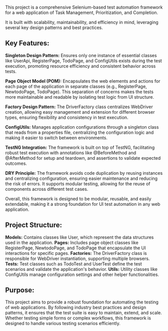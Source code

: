 This project is a comprehensive Selenium-based test automation framework for a web application of Task Management, Prioritization, and Completion. 

It is built with scalability, maintainability, and efficiency in mind, leveraging several key design patterns and best practices.

## Key Features:
**Singleton Design Pattern:** Ensures only one instance of essential classes like UserApi, RegisterPage, TodoPage, and ConfigUtils exists during the test execution, promoting resource efficiency and consistent behavior across tests.

**Page Object Model (POM):** Encapsulates the web elements and actions for each page of the application in separate classes (e.g., RegisterPage, NewtodoPage, TodoPage). This separation of concerns makes the tests more maintainable and readable by isolating test logic from UI structure.

**Factory Design Pattern:** The DriverFactory class centralizes WebDriver creation, allowing easy management and extension for different browser types, ensuring flexibility and consistency in test execution.

**ConfigUtils:** Manages application configurations through a singleton class that reads from a properties file, centralizing the configuration logic and making it easier to switch between environments.

**TestNG Integration:** The framework is built on top of TestNG, facilitating robust test execution with annotations like @BeforeMethod and @AfterMethod for setup and teardown, and assertions to validate expected outcomes.

**DRY Principle:** The framework avoids code duplication by reusing instances and centralizing configuration, ensuring easier maintenance and reducing the risk of errors. It supports modular testing, allowing for the reuse of components across different test cases.

Overall, this framework is designed to be modular, reusable, and easily extendable, making it a strong foundation for UI test automation in any web application.

## Project Structure:
**Models:** Contains classes like User, which represent the data structures used in the application.
**Pages:** Includes page object classes like RegisterPage, NewtodoPage, and TodoPage that encapsulate the UI interactions for specific pages.
**Factories:** The DriverFactory class is responsible for WebDriver instantiation, supporting multiple browsers.
**Tests:** Test classes such as TodoTest and UserTest define the test scenarios and validate the application's behavior.
**Utils:** Utility classes like ConfigUtils manage configuration settings and other helper functionalities.

## Purpose:
This project aims to provide a robust foundation for automating the testing of web applications. By following industry best practices and design patterns, it ensures that the test suite is easy to maintain, extend, and scale. Whether testing simple forms or complex workflows, this framework is designed to handle various testing scenarios efficiently.
